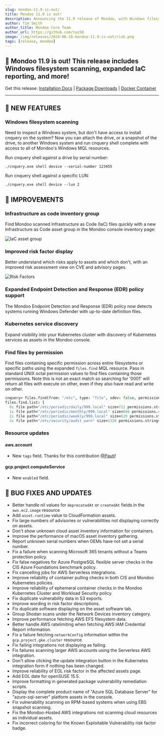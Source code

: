 ```yaml
---
slug: mondoo-11.9-is-out/
title: Mondoo 11.9 is out!
description: Announcing the 11.9 release of Mondoo, with Windows filesystem scanning, expanded IaC reporting, and more!
author: Tim Smith
author_title: Mondoo Core Team
author_url: https://github.com/tas50
image: /img/releases/2024-06-18-mondoo-11.9-is-out/risk.png
tags: [release, mondoo]
---
```


## 🥳 Mondoo 11.9 is out! This release includes Windows filesystem scanning, expanded IaC reporting, and more!

Get this release: [Installation Docs](https://mondoo.com/docs/cnspec/) | [Package Downloads](https://releases.mondoo.com/cnspec/) | [Docker Container](https://hub.docker.com/r/mondoo/cnspec)

---

## 🎉 NEW FEATURES

### Windows filesystem scanning

Need to inspect a Windows system, but don't have access to install cnquery on the system? Now you can attach the drive, or a snapshot of the drive, to another Windows system and run cnquery shell complete with access to all of Mondoo's Windows MQL resources.

Run cnquery shell against a drive by serial number:

```shell
./cnquery.exe shell device --serial-number 123455
```

Run cnquery shell against a specific LUN:

```shell
./cnquery.exe shell device --lun 2
```

## 🧹 IMPROVEMENTS

### Infrastructure as code inventory group

Find Mondoo scanned Infrastructure as Code (IaC) files quickly with a new Infrastructure as Code asset group in the Mondoo console inventory page:

![IaC asset group](/img/releases/2024-06-18-mondoo-11.9-is-out/iac.png)

### Improved risk factor display

Better understand which risks apply to assets and which don't, with an improved risk assessment view on CVE and advisory pages.

![Risk Factors](/img/releases/2024-06-18-mondoo-11.9-is-out/risk.png)

### Expanded Endpoint Detection and Response (EDR) policy support

The Mondoo Endpoint Detection and Response (EDR) policy now detects systems running Windows Defender with up-to-date definition files.

### Kubernetes service discovery

Expand visibility into your Kubernetes cluster with discovery of Kubernetes services as assets in the Mondoo console.

### Find files by permission

Find files containing specific permission across entire filesystems or specific paths using the expanded `files.find` MQL resource. Pass in standard UNIX octal permission values to find files containing those permissions. Note this is not an exact match so searching for '0001' will return all files with execute on other, even if they also have read and write on other.

```coffee
cnquery> files.find(from: "/etc", type: "file", xdev: false, permissions: 0001)
files.find.list: [
  0: file path="/etc/periodic/daily/999.local" size=712 permissions.string="-rwxr-xr-x"
  1: file path="/etc/periodic/monthly/999.local" size=606 permissions.string="-rwxr-xr-x"
  2: file path="/etc/periodic/weekly/999.local" size=620 permissions.string="-rwxr-xr-x"
  3: file path="/etc/security/audit_warn" size=1326 permissions.string="-r-xr-xr-x"
```

### Resource updates

#### aws.account

- New `tags` field. Thanks for this contribution [@Pauti](https://github.com/pauti)!

#### gcp.project.computeService

- New `enabled` field.

## 🐛 BUG FIXES AND UPDATES

- Better handle nil values for `deprecatedAt` or `createdAt` fields in the `aws.ec2.image` resource
- Add `asset.runtime` value to CloudFormation assets.
- Fix large numbers of advisories or vulnerabilities not displaying correctly on assets.
- Don't show unknown cloud asset inventory information for containers.
- Improve the performance of macOS asset inventory gathering.
- Report unknown serial numbers when OEMs have not set a serial number.
- Fix a failure when scanning Microsoft 365 tenants without a Teams protection policy.
- Fix false negatives for Azure PostgreSQL flexible server checks in the CIS Azure Foundations benchmark policy.
- Fix cancelling jobs for AWS Serverless integrations.
- Improve reliability of container pulling checks in both CIS and Mondoo Kubernetes policies.
- Improve reliability of ephemeral container checks in the Mondoo Kubernetes Cluster and Workload Security policy.
- Fix duplicate vulnerability data in S3 exports.
- Improve wording in risk factor descriptions.
- Fix duplicate software displaying on the asset software tab.
- Group Shodan scans under the Network Devices inventory category.
- Improve performance fetching AWS EFS filesystem data.
- Better handle AWS ratelimiting when fetching AWS IAM Credential Report information.
- Fix a failure fetching `networkConfig` information within the `gcp.project.gke.cluster` resource.
- Fix failing integrations not displaying as failing.
- Fix failures scanning larger AWS accounts using the Serverless AWS integration.
- Don't allow clicking the update integration button in the Kubernetes integration form if nothing has been changed.
- Improve reliability of EOL risk factor in the affected assets page.
- Add EOL date for openSUSE 15.5.
- Improve formatting in generated package vulnerability remediation scripts.
- Display the complete product name of "Azure SQL Database Server" for "azure-sql-server" platform assets in the console.
- Fix vulnerability scanning on RPM-based systems when using EBS snapshot scanning.
- Fix the Mondoo-Hosted AWS integrations not scanning cloud resources as individual assets.
- Fix incorrect coloring for the Known Exploitable Vulnerability risk factor badge.
